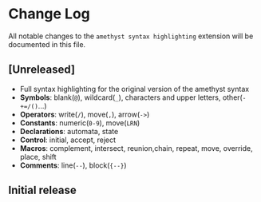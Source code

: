 # Change Log

All notable changes to the `amethyst syntax highlighting` extension will be documented in this file.

## [Unreleased]

- Full syntax highlighting for the original version of the amethyst syntax
- **Symbols**: blank(`@`), wildcard(`_`), characters and upper letters, other(`-+=/()`...)
- **Operators**: write(`/`), move(`,`), arrow(`->`)
- **Constants**: numeric(`0-9`), move(`LRN`)
- **Declarations**: automata, state
- **Control**: initial, accept, reject
- **Macros**: complement, intersect, reunion,chain, repeat, move, override, place, shift
- **Comments**: line(`--`), block(`{--}`)

## Initial release
